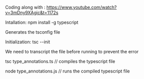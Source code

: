 
Coding along with : https://www.youtube.com/watch?v=3mDny9XAgic&t=1172s

Intallation:
npm install -g typescript

Generates the tsconfig file

Initialization:
tsc --init

We need to transcript the file before running to prevent the error

tsc type_annotations.ts // compiles the typescript file

node type_annotations.js // runs the compiled typescript file
